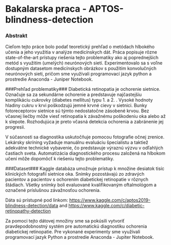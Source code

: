 # Bakalarska praca - APTOS-blindness-detection

### Abstrakt ###
Cieľom tejto práce bolo podať teoretický prehľad o metódach hlbokého učenia a jeho využitia v analýze medicínskych dát. Práca popisuje rôzne state-of-the-art prístupy riešenia tejto problematiky ako aj poprednejších metód s využitím (umelých) neurónových sietí. Experimentovalo sa s voľne dostupným datasetom medicínskych obrázkov s použitím konvolučných neurónových sieti, pričom sme využívali programovací jazyk python a prostredie Anaconda - Juniper Notebook.

###Prehľad problematiky###
Diabetická retinopatia je ochorenie sietnice. Označuje sa za sekundárne ochorenie a predstavuje najčastejšiu komplikáciu cukrovky (diabetes mellitus) typu 1. a 2. . Vysoké hodnoty hladiny cukru v krvi poškodzujú jemné krvné cievy v sietnici. Bunky fotoreceptorov sietnice sú týmto nedostatočne zásobené krvou. Bez včasnej liečby môže viesť retinopatia k závažnému poškodeniu oka alebo až k slepote. Rozhodujúca je preto včasná detekcia ochorenia a zabránenie jej progresii.

V súčasnosti sa diagnostika uskutočňuje pomocou fotografie očnej zrenice. Lekársky skríning vyžaduje manuálnu evaluáciu špecialistu a taktiež adekvátne technické vybavenie, čo predstavuje výraznú výzvu v odľahlých častiach sveta. Automatizácia diagnostického procesu založená na hlbokom učení môže dopomôcť k riešeniu tejto problematiky.

###Dataset###
Kaggle databáza umožnuje prístup k množine desiatok tisíc klinických fotografií sietnice oka. Snímky pozostávajú zo zdravých pacientov a pacientov s ochorením diabetickej retinopatie v rôznych štádiach. Všetky snímky boli evaluované kvalifikovaným oftalmológom a označené príslušnou závažnosťou ochorenia. 

Dáta sú prístupné pod linkom: https://www.kaggle.com/c/aptos2019-blindness-detection/data and https://www.kaggle.com/c/diabetic-retinopathy-detection

Za pomoci tejto dátovej množiny sme sa pokúsili vytvoriť pravdepodobnostný systém pre automatickú diagnostiku ochorenia diabetickej retinopatie. Pre vykonané experimenty sme využívali programovací jazyk Python a prostredie Anaconda - Jupiter Notebook. 

